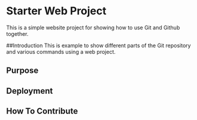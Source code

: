 # Starter Web Project

This is a simple website project for 
showing how to  use Git and Github together.

##Introduction 
This is example to show different parts
of the Git repository and various commands 
using a web project.


## Purpose

## Deployment
## How To Contribute